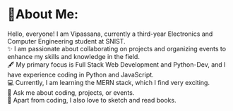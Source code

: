 # 🌟About Me:
Hello, everyone! I am Vipassana, currently a third-year Electronics and Computer Engineering student at SNIST.<br>
✨ I am passionate about collaborating on projects and organizing events to enhance my skills and knowledge in the field.<br>
🖋 My primary focus is Full Stack Web Development and Python-Dev, and I have experience coding in Python and JavaScript.<br>
💻 Currently, I am learning the MERN stack, which I find very exciting.<br>🌈 Ask me about coding, projects, or events.<br>
🤩 Apart from coding, I also love to sketch and read books.
